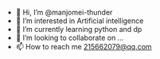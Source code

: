 - 👋 Hi, I’m @manjomei-thunder
- 👀 I’m interested in Artificial intelligence
- 🌱 I’m currently learning python and dp
- 💞️ I’m looking to collaborate on ...
- 📫 How to reach me  215662079@qq.com

<!---
manjomei-thunder/manjomei-thunder is a ✨ special ✨ repository because its `README.md` (this file) appears on your GitHub profile.
You can click the Preview link to take a look at your changes.
--->

